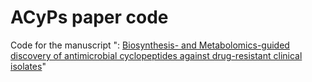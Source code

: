 # ACyPs paper code
Code for the manuscript ": [Biosynthesis- and Metabolomics-guided discovery of antimicrobial cyclopeptides against drug-resistant clinical isolates](https://www.biorxiv.org/content/10.1101/2023.10.26.563470v1)"
